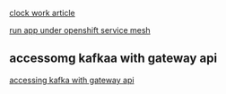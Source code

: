 [clock work article ](https://www.clockwork.io/cloud-clocksync-showdown-ntpd-vs-chrony-vs-clockwork)

[run app under openshift service mesh](]https://developers.redhat.com/articles/2023/01/30/run-app-under-openshift-service-mesh)
## accessomg kafkaa with gateway api
[accessing kafka with gateway api](https://strimzi.io/blog/2024/08/16/accessing-kafka-with-gateway-api/)
